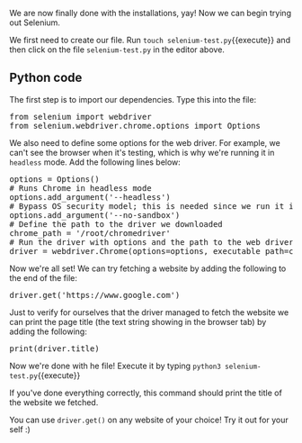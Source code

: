 We are now finally done with the installations, yay! Now we can begin trying out Selenium.

We first need to create our file. Run `touch selenium-test.py`{{execute}} and then click on the file `selenium-test.py` in the editor above.

## Python code
The first step is to import our dependencies. Type this into the file:

<pre class="file" data-filename="selenium-test.py">
from selenium import webdriver
from selenium.webdriver.chrome.options import Options
</pre>

We also need to define some options for the web driver. For example, we can't see the browser when it's testing, which is why we're running it in `headless` mode. Add the following lines below:

<pre class="file" data-filename="selenium-test.py">
options = Options()
# Runs Chrome in headless mode
options.add_argument('--headless')
# Bypass OS security model; this is needed since we run it in headless mode
options.add_argument('--no-sandbox')
# Define the path to the driver we downloaded
chrome_path = '/root/chromedriver'
# Run the driver with options and the path to the web driver
driver = webdriver.Chrome(options=options, executable_path=chrome_path)
</pre>

Now we're all set! We can try fetching a website by adding the following to the end of the file:

<pre class="file" data-filename="selenium-test.py">
driver.get('https://www.google.com')
</pre>

Just to verify for ourselves that the driver managed to fetch the website we can print the page title (the text string showing in the browser tab) by adding the following:

<pre class="file" data-filename="selenium-test.py">
print(driver.title)
</pre>

Now we're done with he file! Execute it by typing
`python3 selenium-test.py`{{execute}}

If you've done everything correctly, this command should print the title of the website we fetched.

You can use `driver.get()` on any website of your choice! Try it out for your self :)

